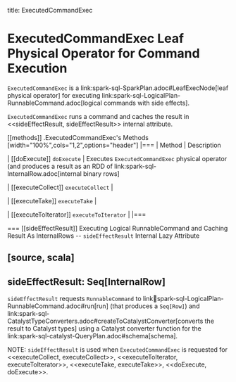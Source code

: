 title: ExecutedCommandExec

# ExecutedCommandExec Leaf Physical Operator for Command Execution

`ExecutedCommandExec` is a link:spark-sql-SparkPlan.adoc#LeafExecNode[leaf physical operator] for executing link:spark-sql-LogicalPlan-RunnableCommand.adoc[logical commands with side effects].

`ExecutedCommandExec` runs a command and caches the result in <<sideEffectResult, sideEffectResult>> internal attribute.

[[methods]]
.ExecutedCommandExec's Methods
[width="100%",cols="1,2",options="header"]
|===
| Method
| Description

| [[doExecute]] `doExecute`
| Executes `ExecutedCommandExec` physical operator (and produces a result as an RDD of link:spark-sql-InternalRow.adoc[internal binary rows]

| [[executeCollect]] `executeCollect`
|

| [[executeTake]] `executeTake`
|

| [[executeToIterator]] `executeToIterator`
|
|===

=== [[sideEffectResult]] Executing Logical RunnableCommand and Caching Result As InternalRows -- `sideEffectResult` Internal Lazy Attribute

[source, scala]
----
sideEffectResult: Seq[InternalRow]
----

`sideEffectResult` requests `RunnableCommand` to link:link:spark-sql-LogicalPlan-RunnableCommand.adoc#run[run] (that produces a `Seq[Row]`) and link:spark-sql-CatalystTypeConverters.adoc#createToCatalystConverter[converts the result to Catalyst types] using a Catalyst converter function for the link:spark-sql-catalyst-QueryPlan.adoc#schema[schema].

NOTE: `sideEffectResult` is used when `ExecutedCommandExec` is requested for <<executeCollect, executeCollect>>, <<executeToIterator, executeToIterator>>, <<executeTake, executeTake>>, <<doExecute, doExecute>>.
